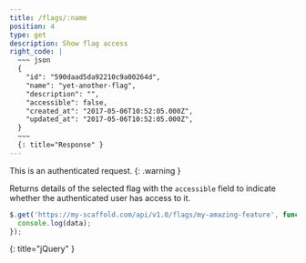 ```yaml
---
title: /flags/:name
position: 4
type: get
description: Show flag access
right_code: |
  ~~~ json
  {
    "id": "590daad5da92210c9a00264d",
    "name": "yet-another-flag",
    "description": "",
    "accessible": false,
    "created_at": "2017-05-06T10:52:05.000Z",
    "updated_at": "2017-05-06T10:52:05.000Z",
  }
  ~~~
  {: title="Response" }
---
```

This is an authenticated request.
{: .warning }

Returns details of the selected flag with the `accessible` field to indicate whether the authenticated user has access to it.

~~~ javascript
$.get('https://my-scaffold.com/api/v1.0/flags/my-amazing-feature', function(data) {
  console.log(data);
});
~~~
{: title="jQuery" }
